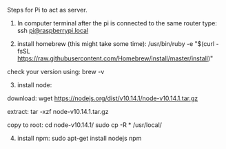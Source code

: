 Steps for Pi to act as server.

1. In computer terminal after the pi is connected to the same router type: 
ssh pi@raspberrypi.local

2. install homebrew (this might take some time):
/usr/bin/ruby -e "$(curl -fsSL https://raw.githubusercontent.com/Homebrew/install/master/install)"

  check your version using:
  brew -v

3. install node:

download:
wget https://nodejs.org/dist/v10.14.1/node-v10.14.1.tar.gz

extract:
tar -xzf node-v10.14.1.tar.gz 

copy to root:
cd node-v10.14.1/
sudo cp -R * /usr/local/


4. install npm:
sudo apt-get install nodejs npm
